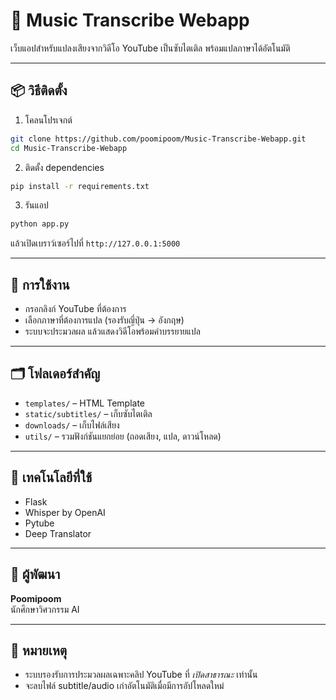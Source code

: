 # 🎵 Music Transcribe Webapp

เว็บแอปสำหรับแปลงเสียงจากวิดีโอ YouTube เป็นซับไตเติล พร้อมแปลภาษาได้อัตโนมัติ

---

## 📦 วิธีติดตั้ง

1. โคลนโปรเจกต์

```bash
git clone https://github.com/poomipoom/Music-Transcribe-Webapp.git
cd Music-Transcribe-Webapp
```

2. ติดตั้ง dependencies

```bash
pip install -r requirements.txt
```

3. รันแอป

```bash
python app.py
```

แล้วเปิดเบราว์เซอร์ไปที่ `http://127.0.0.1:5000`

---

## 🚀 การใช้งาน

- กรอกลิงก์ YouTube ที่ต้องการ
- เลือกภาษาที่ต้องการแปล (รองรับญี่ปุ่น → อังกฤษ)
- ระบบจะประมวลผล แล้วแสดงวิดีโอพร้อมคำบรรยายแปล

---

## 🗂️ โฟลเดอร์สำคัญ

- `templates/` – HTML Template
- `static/subtitles/` – เก็บซับไตเติล
- `downloads/` – เก็บไฟล์เสียง
- `utils/` – รวมฟังก์ชันแยกย่อย (ถอดเสียง, แปล, ดาวน์โหลด)

---

## 🧠 เทคโนโลยีที่ใช้

- Flask
- Whisper by OpenAI
- Pytube
- Deep Translator

---

## 👤 ผู้พัฒนา

**Poomipoom**  
นักศึกษาวิศวกรรม AI

---

## 📝 หมายเหตุ

- ระบบรองรับการประมวลผลเฉพาะคลิป YouTube ที่ *เปิดสาธารณะ* เท่านั้น
- จะลบไฟล์ subtitle/audio เก่าอัตโนมัติเมื่อมีการอัปโหลดใหม่
